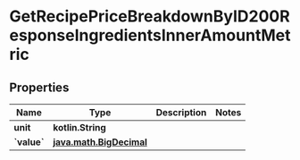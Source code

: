 
# GetRecipePriceBreakdownByID200ResponseIngredientsInnerAmountMetric

## Properties
| Name | Type | Description | Notes |
| ------------ | ------------- | ------------- | ------------- |
| **unit** | **kotlin.String** |  |  |
| **&#x60;value&#x60;** | [**java.math.BigDecimal**](java.math.BigDecimal.md) |  |  |



